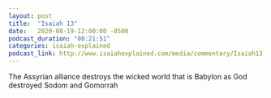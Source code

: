 ```yaml
---
layout: post
title:  "Isaiah 13"
date:   2020-08-19-12:00:00 -0500
podcast_duration: "00:21:51"
categories: isaiah-explained
podcast_link: http://www.isaiahexplained.com/media/commentary/Isaiah13.mp3
---
```

The Assyrian alliance destroys the wicked world that is Babylon as God destroyed Sodom and Gomorrah
